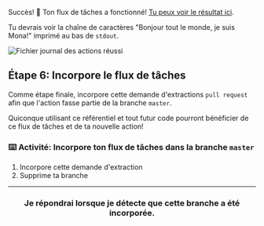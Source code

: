 Succès! :tada: Ton flux de tâches a fonctionné! [Tu peux voir le résultat ici]({{repo}}/actions).

Tu devrais voir la chaîne de caractères "Bonjour tout le monde, je suis Mona!" imprimé au bas de `stdout`.

![Fichier journal des actions réussi](https://user-images.githubusercontent.com/16547949/62388562-9fc1a500-b52b-11e9-8d7e-4f4d32450fd5.png)

## Étape 6: Incorpore le flux de tâches

Comme étape finale, incorpore cette demande d'extractions `pull request` afin que l'action fasse partie de la branche `master`.

Quiconque utilisant ce référentiel et tout futur code pourront bénéficier de ce flux de tâches et de ta nouvelle action!

### :keyboard: Activité: Incorpore ton flux de tâches dans la branche `master`

1. Incorpore cette demande d'extraction
1. Supprime ta branche

<hr>
<h3 align = "center"> Je répondrai lorsque je détecte que cette branche a été incorporée. </h3>
